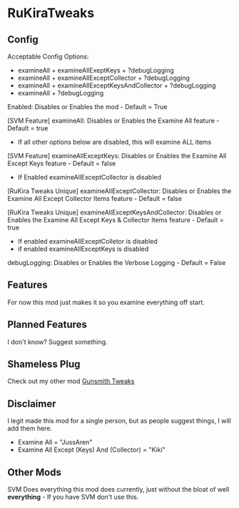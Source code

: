 # RuKiraTweaks
## Config
Acceptable Config Options:
- examineAll + examineAllExeptKeys + ?debugLogging
- examineAll + examineAllExceptCollector + ?debugLogging
- examineAll + examineAllExceptKeysAndCollector + ?debugLogging
- examineAll + ?debugLogging

Enabled: Disables or Enables the mod - Default = True

[SVM Feature] examineAll: Disables or Enables the Examine All feature - Default = true
- If all other options below are disabled, this will examine ALL items

[SVM Feature] examineAllExceptKeys: Disables or Enables the Examine All Except Keys feature - Default = false
- If Enabled examineAllExceptCollector is disabled

[RuKira Tweaks Unique] examineAllExceptCollector: Disables or Enables the Examine All Except Collector Items feature - Default = false

[RuKira Tweaks Unique] examineAllExceptKeysAndCollector: Disables or Enables the Examine All Except Keys & Collector Items feature - Default = true
- If enabled examineAllExceptColletor is disabled
- if enabled examineAllExceptKeys is disabled

debugLogging: Disables or Enables the Verbose Logging - Default = False

## Features
For now this mod just makes it so you examine everything off start.

## Planned Features
I don't know? Suggest something.

## Shameless Plug
Check out my other mod [Gunsmith Tweaks](https://hub.sp-tarkov.com/files/file/2520-gunsmith-tweaks/)

## Disclaimer
I legit made this mod for a single person, but as people suggest things, I will add them here.

- Examine All = "JussAren"
- Examine All Except (Keys) And (Collector) = "Kiki"

## Other Mods
SVM Does everything this mod does currently, just without the bloat of well **everything** - If you have SVM don't use this.